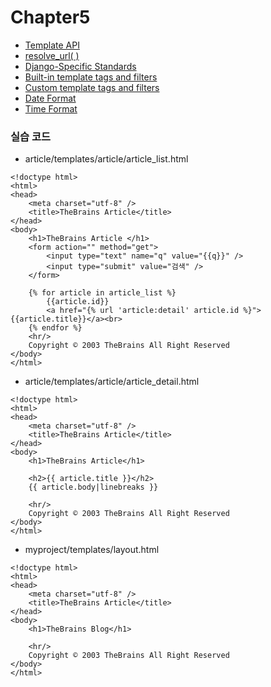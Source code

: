 # Chapter5

* [Template API](https://docs.djangoproject.com/en/2.1/ref/templates/api/)
* [resolve_url( )](https://github.com/django/django/blob/master/django/shortcuts.py#LC119)
* [Django-Specific Standards](https://engineering.vokal.io/Systems/django.md.html)
* [Built-in template tags and filters](https://docs.djangoproject.com/en/2.1/ref/templates/builtins)
* [Custom template tags and filters](https://docs.djangoproject.com/en/2.1/howto/custom-template-tags/)
* [Date Format](https://docs.djangoproject.com/en/2.1/ref/templates/builtins/#date)
* [Time Format](https://docs.djangoproject.com/en/2.1/ref/templates/builtins/#time)


### 실습 코드

* article/templates/article/article_list.html
~~~
<!doctype html>
<html>
<head>
    <meta charset="utf-8" />
    <title>TheBrains Article</title>
</head>
<body>
    <h1>TheBrains Article </h1>
    <form action="" method="get">
        <input type="text" name="q" value="{{q}}" />
        <input type="submit" value="검색" />
    </form>
    
    {% for article in article_list %}
        {{article.id}}
        <a href="{% url 'article:detail' article.id %}">{{article.title}}</a><br>
    {% endfor %}
    <hr/>
    Copyright © 2003 TheBrains All Right Reserved
</body>
</html>
~~~

* article/templates/article/article_detail.html
~~~
<!doctype html>
<html>
<head>
    <meta charset="utf-8" />
    <title>TheBrains Article</title>
</head>
<body>
    <h1>TheBrains Article</h1>

    <h2>{{ article.title }}</h2>
    {{ article.body|linebreaks }}

    <hr/>
    Copyright © 2003 TheBrains All Right Reserved
</body>
</html>
~~~
* myproject/templates/layout.html
~~~
<!doctype html>
<html>
<head>
    <meta charset="utf-8" />
    <title>TheBrains Article</title>
</head>
<body>
    <h1>TheBrains Blog</h1>
    
    <hr/>
    Copyright © 2003 TheBrains All Right Reserved
</body>
</html>

~~~
